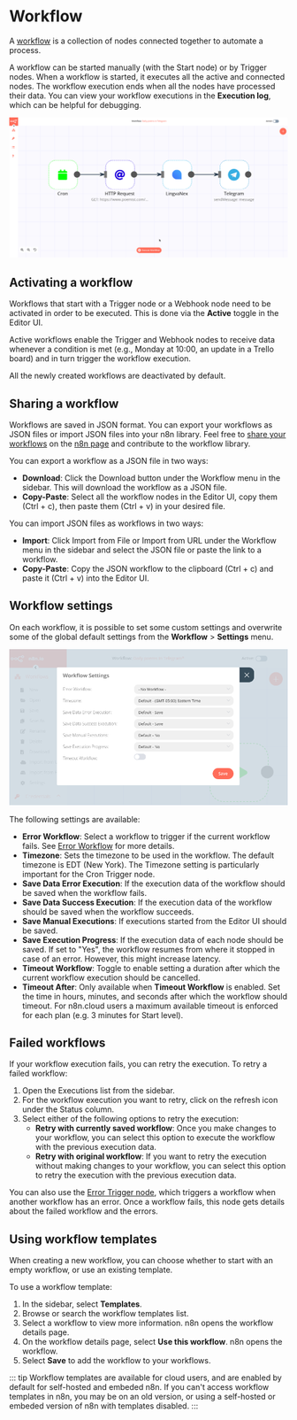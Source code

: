 # Workflow

A [workflow](../../reference/glossary.md#workflow) is a collection of nodes connected together to automate a process. 

A workflow can be started manually (with the Start node) or by Trigger nodes. When a workflow is started, it executes all the active and connected nodes. The workflow execution ends when all the nodes have processed their data. You can view your workflow executions in the **Execution log**, which can be helpful for debugging.

![Workflow](../images/Execute_workflow.gif)

## Activating a workflow

Workflows that start with a Trigger node or a Webhook node need to be activated in order to be executed. This is done via the **Active** toggle in the Editor UI.

Active workflows enable the Trigger and Webhook nodes to receive data whenever a condition is met (e.g., Monday at 10:00, an update in a Trello board) and in turn trigger the workflow execution.

All the newly created workflows are deactivated by default. 

## Sharing a workflow

Workflows are saved in JSON format. You can export your workflows as JSON files or import JSON files into your n8n library. Feel free to [share your workflows](../../reference/contributing.md#contribute-a-workflow-🧬) on the [n8n page](https://n8n.io/workflows) and contribute to the workflow library.

You can export a workflow as a JSON file in two ways:

  * **Download**: Click the Download button under the Workflow menu in the sidebar. This will download the workflow as a JSON file.
  * **Copy-Paste**: Select all the workflow nodes in the Editor UI, copy them (Ctrl + c), then paste them (Ctrl + v) in your desired file.

You can import JSON files as workflows in two ways:

  * **Import**: Click Import from File or Import from URL under the Workflow menu in the sidebar and select the JSON file or paste the link to a workflow.
  * **Copy-Paste**: Copy the JSON workflow to the clipboard (Ctrl + c) and paste it (Ctrl + v) into the Editor UI.

## Workflow settings

On each workflow, it is possible to set some custom settings and overwrite some of the global default settings from the **Workflow** > **Settings** menu.

![The Workflow Setting modal.](../images/workflow_settings.png)

The following settings are available:

* **Error Workflow**: Select a workflow to trigger if the current workflow fails. See [Error Workflow](../key-concepts/README.md#error-workflow) for more details.
* **Timezone**: Sets the timezone to be used in the workflow. The default timezone is EDT (New York). The Timezone setting is particularly important for the Cron Trigger node.
* **Save Data Error Execution**: If the execution data of the workflow should be saved when the workflow fails.
* **Save Data Success Execution**: If the execution data of the workflow should be saved when the workflow succeeds.
* **Save Manual Executions**: If executions started from the Editor UI should be saved.
* **Save Execution Progress**: If the execution data of each node should be saved. If set to "Yes", the workflow resumes from where it stopped in case of an error. However, this might increase latency.
* **Timeout Workflow**: Toggle to enable setting a duration after which the current workflow execution should be cancelled.
* **Timeout After**: Only available when **Timeout Workflow** is enabled. Set the time in hours, minutes, and seconds after which the workflow should timeout. For n8n.cloud users a maximum available timeout is enforced for each plan (e.g. 3 minutes for Start level).

## Failed workflows

If your workflow execution fails, you can retry the execution. To retry a failed workflow:

1. Open the Executions list from the sidebar.
2. For the workflow execution you want to retry, click on the refresh icon under the Status column.
3. Select either of the following options to retry the execution:
    * **Retry with currently saved workflow**: Once you make changes to your workflow, you can select this option to execute the workflow with the previous execution data.
    * **Retry with original workflow**: If you want to retry the execution without making changes to your workflow, you can select this option to retry the execution with the previous execution data.

You can also use the [Error Trigger node](../../nodes/nodes-library/core-nodes/ErrorTrigger), which triggers a workflow when another workflow has an error. Once a workflow fails, this node gets details about the failed workflow and the errors.

## Using workflow templates

When creating a new workflow, you can choose whether to start with an empty workflow, or use an existing template.

To use a workflow template:

1. In the sidebar, select **Templates**.
2. Browse or search the workflow templates list.
3. Select a workflow to view more information. n8n opens the workflow details page.
4. On the workflow details page, select **Use this workflow**. n8n opens the workflow.
5. Select **Save** to add the workflow to your workflows.

::: tip 
Workflow templates are available for cloud users, and are enabled by default for self-hosted and embeded n8n. If you can't access workflow templates in n8n, you may be on an old version, or using a self-hosted or embeded version of n8n with templates disabled.
:::
